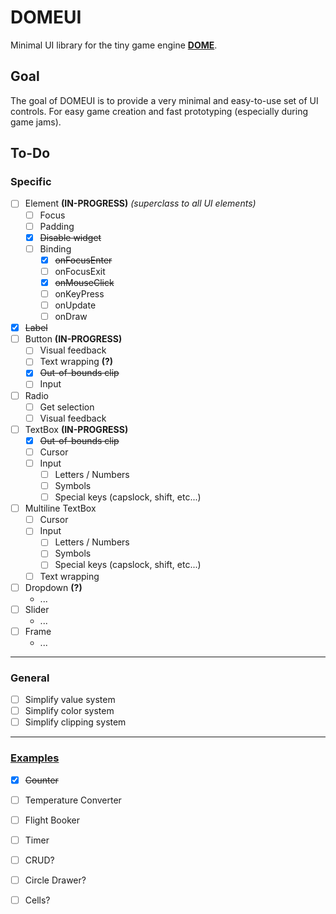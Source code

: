 # DOMEUI
Minimal UI library for the tiny game engine **[DOME](https://github.com/domeengine/dome)**.

## Goal
The goal of DOMEUI is to provide a very minimal and easy-to-use set of UI controls.
For easy game creation and fast prototyping (especially during game jams).

## To-Do

### Specific
- [ ] Element **(IN-PROGRESS)** _(superclass to all UI elements)_
  - [ ] Focus
  - [ ] Padding
  - [x] ~~Disable widget~~
  - [ ] Binding
    - [x] ~~onFocusEnter~~
    - [ ] onFocusExit
    - [x] ~~onMouseClick~~
    - [ ] onKeyPress
    - [ ] onUpdate
    - [ ] onDraw
- [x] ~~Label~~
- [ ] Button **(IN-PROGRESS)**
  - [ ] Visual feedback
  - [ ] Text wrapping **(?)**
  - [x] ~~Out-of-bounds clip~~
  - [ ] Input
- [ ] Radio
  - [ ] Get selection
  - [ ] Visual feedback
- [ ] TextBox **(IN-PROGRESS)**
  - [x] ~~Out-of-bounds clip~~
  - [ ] Cursor
  - [ ] Input
    - [ ] Letters / Numbers
    - [ ] Symbols
    - [ ] Special keys (capslock, shift, etc...)
- [ ] Multiline TextBox
  - [ ] Cursor
  - [ ] Input
    - [ ] Letters / Numbers
    - [ ] Symbols
    - [ ] Special keys (capslock, shift, etc...)
  - [ ] Text wrapping
- [ ] Dropdown **(?)**
  - ...
- [ ] Slider
  - ...
- [ ] Frame
  - ...

---

### General
- [ ] Simplify value system
- [ ] Simplify color system
- [ ] Simplify clipping system

---

### [Examples](./examples)
- [x] ~~Counter~~
- [ ] Temperature Converter
- [ ] Flight Booker
- [ ] Timer
- [ ] CRUD?
- [ ] Circle Drawer?
- [ ] Cells?

